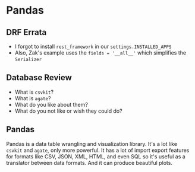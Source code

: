 # Pandas

## DRF Errata

- I forgot to install `rest_framework` in our `settings.INSTALLED_APPS`
- Also, Zak's example uses the `fields = '__all__'` which simplifies the `Serializer`

## Database Review

- What is `csvkit`?
- What is `agate`?
- What do you like about them?
- What do you not like or wish they could do?

## Pandas

Pandas is a data table wrangling and visualization library. It's a lot like `csvkit` and `agate`, only more powerful. It has a lot of import export features for formats like CSV, JSON, XML, HTML, and even SQL so it's useful as a translator between data formats. And it can produce beautiful plots.



